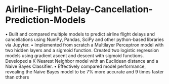 # Airline-Flight-Delay-Cancellation-Prediction-Models
• Built and compared multiple models to predict airline flight delays and cancellations using NumPy, Pandas, SciPy and other python-based libraries via Jupyter.
• Implemented from scratch a Multilayer Perceptron model with two hidden layers and a sigmoid function. Created two logistic regression models using gradient ascent and descent with sigmoid functions. Developed a K-Nearest Neighbor model with an Euclidean distance and a Naive Bayes Classifier.
• Effectively compared model performance, revealing the Naive Bayes model to be 7% more accurate and 9 times faster than others
